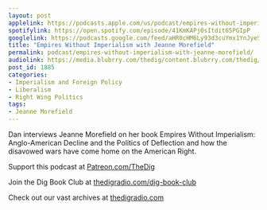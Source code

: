 ```yaml
---
layout: post
applelink: https://podcasts.apple.com/us/podcast/empires-without-imperialism-with-jeanne-morefield/id1043245989?i=1000508529076
spotifylink: https://open.spotify.com/episode/41KmKAPj0sItdit65PGIpP
googlelink: https://podcasts.google.com/feed/aHR0cHM6Ly93d3cuYmx1YnJyeS5jb20vZmVlZHMvdGhlZGlnLnhtbA/episode/aHR0cHM6Ly93d3cudGhlZGlncmFkaW8uY29tLz9wPTE4ODU?sa=X&ved=0CAUQkfYCahcKEwi44f7r1b-AAxUAAAAAHQAAAAAQNg
title: "Empires Without Imperialism with Jeanne Morefield"
permalink: podcast/empires-without-imperialism-with-jeanne-morefield/
audiolink: https://media.blubrry.com/thedig/content.blubrry.com/thedig/The_Dig-EP_292-Morefield.mp3
post_id: 1885
categories: 
- Imperialism and Foreign Policy
- Liberalism
- Right Wing Politics
tags: 
- Jeanne Morefield
---
```


Dan interviews Jeanne Morefield on her book 
Empires Without Imperialism: Anglo-American Decline and the Politics of Deflection and how the disavowed wars have come home on the American Right. 

Support this podcast at 
[Patreon.com/TheDig](https://Patreon.com/TheDig)

Join the Dig Book Club at 
[thedigradio.com/dig-book-club](https://thedigradio.com/dig-book-club)

Check out our vast archives at 
[thedigradio.com](https://thedigradio.com)